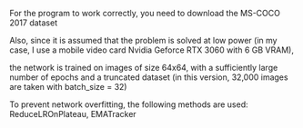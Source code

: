 For the program to work correctly, you need to download the MS-COCO 2017 dataset

Also, since it is assumed that the problem is solved at low power (in my case, I use a mobile video card Nvidia Geforce RTX 3060 with 6 GB VRAM),

the network is trained on images of size 64x64, with a sufficiently large number of epochs and a truncated dataset (in this version, 32,000 images are taken with batch_size = 32)

To prevent network overfitting, the following methods are used: ReduceLROnPlateau, EMATracker
